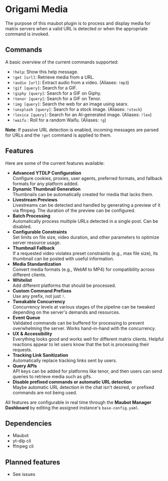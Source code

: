 # Origami Media

The purpose of this maubot plugin is to process and display media for matrix servers when a valid URL is detected or when the appropriate command is invoked.

## Commands

A basic overview of the current commands supported:
- `!help`: Show this help message.
- `!get [url]`: Retrieve media from a URL.
- `!audio [url]`: Extract audio from a video. (Aliases: `!mp3`)
- `!gif [query]`: Search for a GIF.
- `!giphy [query]`: Search for a GIF on Giphy.
- `!tenor [query]`: Search for a GIF on Tenor.
- `!img [query]`: Search the web for an image using searx.
- `!unsplash [query]`: Search for a stock image. (Aliases: `!stock`)
- `!lexica [query]`: Search for an AI-generated image. (Aliases: `!lex`)
- `!waifu` : Roll for a random Waifu. (Aliases: `!g`)

**Note**: If passive URL detection is enabled, incoming messages are parsed for URLs and the `!get` command is applied to them.

## Features

Here are some of the current features available:

- **Advanced YTDLP Configuration**  
  Configure cookies, proxies, user agents, preferred formats, and fallback formats for any platform added. 
- **Dynamic Thumbnail Generation**    
  Thumbnails can be automatically created for media that lacks them.
- **Livestream Previews**  
  Livestreams can be detected and handled by generating a preview of it via ffmpeg. The duration of the preview can be configured.
- **Batch Processing**   
  Automatically process multiple URLs detected in a single post. Can be disabled.
- **Configurable Constraints**  
  Set limits on file size, video duration, and other parameters to optimize server resource usage.  
- **Thumbnail Fallback**  
  If a requested video violates preset constraints (e.g., max file size), its thumbnail can be posted with useful information.  
- **Media Standardization**  
  Convert media formats (e.g., WebM to MP4) for compatibility across different clients.
- **Whitelist**  
  Add different platforms that should be processed.
- **Custom Command Prefixes**  
  Use any prefix, not just `!`.
- **Tweakable Concurrency**   
  Concurrency levels at various stages of the pipeline can be tweaked depending on the server's demands and resources.
- **Event Queue**  
  Validated commands can be buffered for processing to prevent overwhelming the server. Works hand-in-hand with the concurrency. 
- **UX & Accessibility**  
  Everything looks good and works well for different matrix clients. Helpful reactions appear to let users know that the bot is processing their requests. 
- **Tracking Link Sanitization**  
  Automatically replace tracking links sent by users.
- **Query APIs**   
  API keys can be added for platforms like tenor, and then users can send queries to retrieve media such as gifs.
- **Disable prefixed commands or automatic URL detection**  
  Maybe automatic URL detection in the chat isn't desired, or prefixed commands are not being used.

All features are configurable in real time through the **Maubot Manager Dashboard** by editing the assigned instance's `base-config.yaml`.

## Dependencies

- Maubot
- yt-dlp cli
- ffmpeg cli

## Planned features

- See issues
